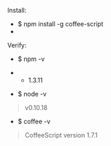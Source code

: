 Install:

* $ npm install -g coffee-script
* 

Verify:

* $ npm -v
* * 1.3.11

* $ node -v
> v0.10.18

* $ coffee -v
> CoffeeScript version 1.7.1